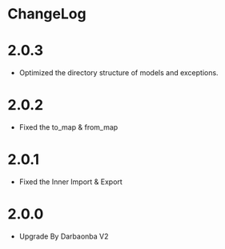 # ChangeLog

# 2.0.3
- Optimized the directory structure of models and exceptions.

# 2.0.2
- Fixed the to_map & from_map

# 2.0.1
- Fixed the Inner Import & Export

# 2.0.0
- Upgrade By Darbaonba V2